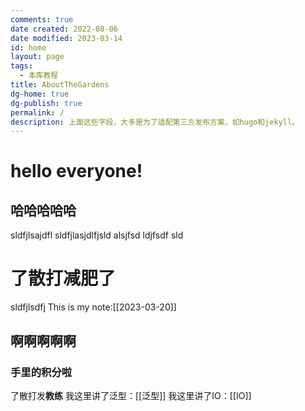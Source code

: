 ```yaml
---
comments: true
date created: 2022-08-06
date modified: 2023-03-14
id: home
layout: page
tags:
  - 本库教程
title: AboutTheGardens
dg-home: true
dg-publish: true
permalink: /
description: 上面这些字段，大多是为了适配第三方发布方案，如hugo和jekyll。
---
```

# hello everyone!

## 哈哈哈哈哈
sldfjlsajdfl sldfjlasjdlfjsld
alsjfsd
ldjfsdf sld

# 了散打减肥了
sldfjlsdfj
This is my note:[[2023-03-20]]

## 啊啊啊啊啊
### 手里的积分啦
了散打发**教练**
我这里讲了泛型：[[泛型]]
我这里讲了IO：[[IO]]

